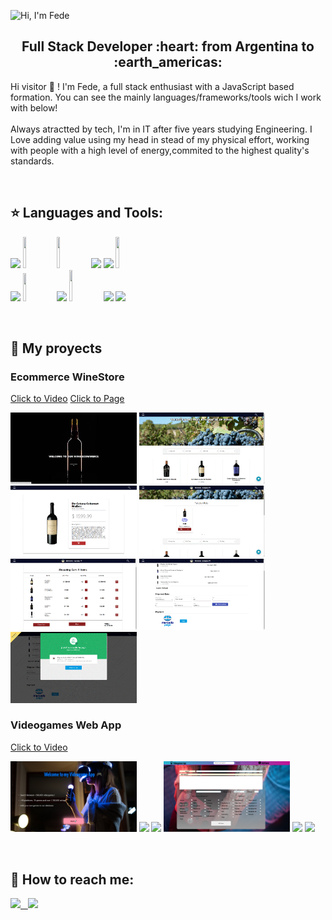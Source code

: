 ![Hi, I'm Fede](https://github.com/fedecontegrand/fedecontegrand/blob/main/Banner%20de%20LinkedIn%20Lugar%20de%20Trabajo%20Ordenado.gif)

<h2 align="center">
Full Stack Developer :heart: from Argentina to :earth_americas:
</h2>

<p>
  Hi visitor 👋 ! I'm Fede, a full stack enthusiast with a JavaScript based formation. You can see the mainly languages/frameworks/tools wich I work with below! <br></br>
  Always atractted by tech, I'm in IT after five years studying Engineering. I Love adding value using my head in stead of my physical effort, working with people with a high level of energy,commited to the highest quality's standards.
  
</p>

&nbsp;&nbsp;

## :star: Languages and Tools:

<p>
  <code><img width="10%" src="https://www.vectorlogo.zone/logos/w3_html5/w3_html5-ar21.svg"></code>
  <code><img width="10%" height="50px" src="https://github.com/WanCirone/wancirone/blob/main/logos/1200px-Devicon-css3-plain.svg.png"></code>
  <code><img width="10%" height="50px" src="https://github.com/WanCirone/wancirone/blob/main/logos/javascript-1.svg"></code>
  <code><img width="10%" src="https://www.vectorlogo.zone/logos/git-scm/git-scm-ar21.svg"></code>
  <code><img width="10%" src="https://www.vectorlogo.zone/logos/getbootstrap/getbootstrap-ar21.svg"></code>
  <code><img width="10%" height="50px" src="https://github.com/WanCirone/wancirone/blob/main/logos/material-ui-1.svg"></code>
  <br />
  <code><img width="10%" src="https://www.vectorlogo.zone/logos/reactjs/reactjs-ar21.svg"></code>
  <code><img width="10%" height="45" src="https://cdn.worldvectorlogo.com/logos/redux.svg"></code>
  <code><img width="10%" src="https://www.vectorlogo.zone/logos/nodejs/nodejs-ar21.svg"></code>
  <code><img  width="10%" height="50px" src="https://github.com/WanCirone/wancirone/blob/main/logos/expressjs.svg"></code>
  <code><img width="10%" src="https://www.vectorlogo.zone/logos/postgresql/postgresql-ar21.svg"></code>
  <code><img width="10%" src="https://www.vectorlogo.zone/logos/sequelizejs/sequelizejs-ar21.svg"></code>
  <br />
</p>

&nbsp;

## :pushpin: My proyects
<div>
<h3>Ecommerce WineStore</h3>
<a href="https://youtu.be/Ex7Us7j5gOY" target="_blank">Click to Video</a>
<a href="https://pf-vinos-ecommerce.vercel.app/" target="_blank">Click to Page</a>
</div>
<p>
 <a><img width="40%"  src="https://github.com/fedecontegrand/fedecontegrand/blob/main/images/pedidotopia/image001.jpg"></a>
 <a><img width="40%"  src="https://github.com/fedecontegrand/fedecontegrand/blob/main/images/pedidotopia/image002.jpg"></a>
 <a><img width="40%"  src="https://github.com/fedecontegrand/fedecontegrand/blob/main/images/pedidotopia/image003.jpg"></a>
 <a><img width="40%"  src="https://github.com/fedecontegrand/fedecontegrand/blob/main/images/pedidotopia/image005.jpg"></a>
 <a><img width="40%"  src="https://github.com/fedecontegrand/fedecontegrand/blob/main/images/pedidotopia/image008.jpg"></a>
 <a><img width="40%"  src="https://github.com/fedecontegrand/fedecontegrand/blob/main/images/pedidotopia/image011.jpg"></a>
 <a><img width="40%"  src="https://github.com/fedecontegrand/fedecontegrand/blob/main/images/pedidotopia/image016.jpg"></a>
</p> 
<h3>Videogames Web App</h3>
<a href="https://www.youtube.com/watch?v=tjivRgyM8yw" target="_blank">Click to Video</a>
<p>
  <a><img width="40%"  src="https://github.com/fedecontegrand/fedecontegrand/blob/main/images/petStore/PI1.png"></a>
  <a><img width="40%"  src="https://github.com/fedecontegrand/fedecontegrand/blob/main/images/petStore/PI2.png"></a>
  <a><img width="40%"  src="https://github.com/fedecontegrand/fedecontegrand/blob/main/images/petStore/PI3.png"></a>
  <a><img width="40%" src="https://github.com/fedecontegrand/fedecontegrand/blob/main/images/petStore/PI4.png"></a>
  <a><img width="40%"  src="https://github.com/fedecontegrand/fedecontegrand/blob/main/images/petStore/PI5.png"></a>
  <a><img width="40%"  src="https://github.com/fedecontegrand/fedecontegrand/blob/main/images/petStore/PI7.png"></a>
</p>

&nbsp;

## :paperclip: How to reach me:
<span >
<a href="https://www.linkedin.com/in/federico-conte-grand/" ><img width="5%" src="https://github.com/WanCirone/wancirone/blob/main/logos/linkedin-icon.png"> &nbsp;
<a href="mailto:fede.contegrand@gmail.com" ><img width="5%" src="https://github.com/WanCirone/wancirone/blob/main/logos/gmail-icon%20green.png">
</span>

